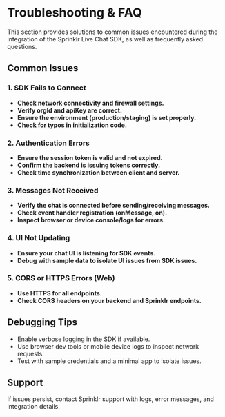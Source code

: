# Troubleshooting & FAQ

This section provides solutions to common issues encountered during the integration of the Sprinklr Live Chat SDK, as well as frequently asked questions.

## Common Issues

### 1. SDK Fails to Connect

- **Check network connectivity and firewall settings.**
- **Verify orgId and apiKey are correct.**
- **Ensure the environment (production/staging) is set properly.**
- **Check for typos in initialization code.**

### 2. Authentication Errors

- **Ensure the session token is valid and not expired.**
- **Confirm the backend is issuing tokens correctly.**
- **Check time synchronization between client and server.**

### 3. Messages Not Received

- **Verify the chat is connected before sending/receiving messages.**
- **Check event handler registration (onMessage, on).**
- **Inspect browser or device console/logs for errors.**

### 4. UI Not Updating

- **Ensure your chat UI is listening for SDK events.**
- **Debug with sample data to isolate UI issues from SDK issues.**

### 5. CORS or HTTPS Errors (Web)

- **Use HTTPS for all endpoints.**
- **Check CORS headers on your backend and Sprinklr endpoints.**

## Debugging Tips

- Enable verbose logging in the SDK if available.
- Use browser dev tools or mobile device logs to inspect network requests.
- Test with sample credentials and a minimal app to isolate issues.

## Support

If issues persist, contact Sprinklr support with logs, error messages, and integration details.
